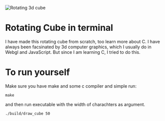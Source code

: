 ![Rotating 3d cube](https://github.com/hamza512b/ccube/assets/63897375/f3909e9e-fdd1-456f-876a-0dc338590b6d)

# Rotating Cube in terminal
I have made this rotating cube from scratch, too learn more about C. I have always been facsinated by 3d computer graphics, which I usually do in Webgl and JavaScript. But since I am learning C, I tried to do this.

# To run yourself
Make sure you have make and some c compiler and simple run: 
```
make
```

and then run executable with the width of charachters as argument.
```
./build/draw_cube 50
```

